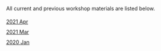 All current and previous workshop materials are listed below.

<div style='display:block;'><p style='line-height:2;'>
<span style='display:block;'><a href='https://royfrancis.github.io/workshop-template-rmd-ga/2104/'>2021 Apr</a></span><span style='display:block;'><a href='https://royfrancis.github.io/workshop-template-rmd-ga/2103/'>2021 Mar</a></span><span style='display:block;'><a href='https://royfrancis.github.io/workshop-template-rmd-ga/2001/'>2020 Jan</a></span></p></div>